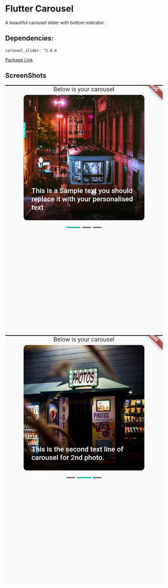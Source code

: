 # Flutter Carousel

A beautiful carousel slider with bottom indicator.

## Dependencies:
    carousel_slider: ^2.0.0
[Package Link](https://pub.dev/packages/carousel_slider)

## ScreenShots
![screenshot](screenshot/carousel2.png) ![screenshot](screenshot/carousel.png)